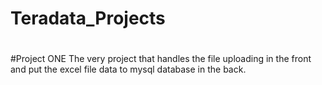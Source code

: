 # Teradata_Projects
#
#
#Project ONE
The very project that handles the file uploading in the front and put the excel file data to mysql database in the back.
